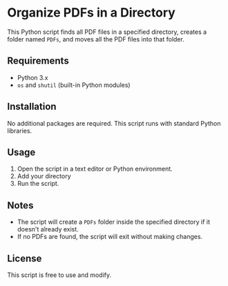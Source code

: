 # Organize PDFs in a Directory

This Python script finds all PDF files in a specified directory, creates a folder named `PDFs`, and moves all the PDF files into that folder.

## Requirements
- Python 3.x
- `os` and `shutil` (built-in Python modules)

## Installation
No additional packages are required. This script runs with standard Python libraries.

## Usage
1. Open the script in a text editor or Python environment.
2. Add your directory
3. Run the script.



## Notes
- The script will create a `PDFs` folder inside the specified directory if it doesn't already exist.
- If no PDFs are found, the script will exit without making changes.

## License
This script is free to use and modify.
